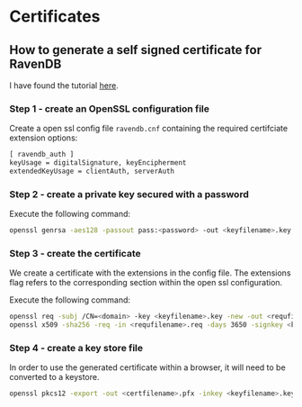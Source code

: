 # Certificates

## How to generate a self signed certificate for RavenDB

I have found the tutorial [here](https://atos-csms.atlassian.net/wiki/spaces/CDC/pages/25690259/How+to...+Create+a+Self-Signed+Client+Authentication+Certificate+on+Unix).

### Step 1 - create an OpenSSL configuration file

Create a open ssl config file `ravendb.cnf` containing the required certifciate extension options:

```txt
[ ravendb_auth ]
keyUsage = digitalSignature, keyEncipherment
extendedKeyUsage = clientAuth, serverAuth
```

### Step 2 - create a private key secured with a password

Execute the following command:

```bash
openssl genrsa -aes128 -passout pass:<password> -out <keyfilename>.key 2048
```

### Step 3 - create the certificate

We create a certificate with the extensions in the config file. The extensions flag refers to the corresponding section within the open ssl configuration.

Execute the following command:

```bash
openssl req -subj /CN=<domain> -key <keyfilename>.key -new -out <requfilename>.req
openssl x509 -sha256 -req -in <requfilename>.req -days 3650 -signkey <keyfilename>.key -out <certfilename>.crt -extensions ravendb_auth
```

### Step 4 - create a key store file

In order to use the generated certificate within a browser, it will need to be converted to a keystore.

```bash
openssl pkcs12 -export -out <certfilename>.pfx -inkey <keyfilename>.key -in <certfilename>.crt
```
